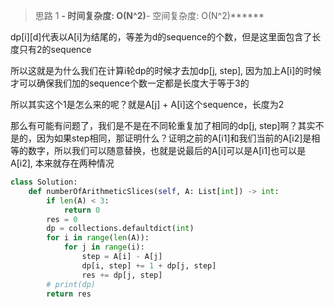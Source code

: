 > 思路 1
******- 时间复杂度: O(N^2)******- 空间复杂度: O(N^2)******

dp[i][d]代表以A[i]为结尾的，等差为d的sequence的个数，但是这里面包含了长度只有2的sequence

所以这就是为什么我们在计算i轮dp的时候才去加dp[j, step], 因为加上A[i]的时候才可以确保我们加的sequence个数一定都是长度大于等于3的

所以其实这个1是怎么来的呢？就是A[j] + A[i]这个sequence，长度为2

那么有可能有问题了，我们是不是在不同轮重复加了相同的dp[j, step]啊？其实不是的，因为如果step相同，那证明什么？证明之前的A[i1]和我们当前的A[i2]是相等的数字，所以我们可以随意替换，也就是说最后的A[i]可以是A[i1]也可以是A[i2], 本来就存在两种情况

```python
class Solution:
    def numberOfArithmeticSlices(self, A: List[int]) -> int:
        if len(A) < 3:
            return 0
        res = 0
        dp = collections.defaultdict(int)
        for i in range(len(A)):
            for j in range(i):
                step = A[i] - A[j]
                dp[i, step] += 1 + dp[j, step]
                res += dp[j, step]
        # print(dp)
        return res
```

